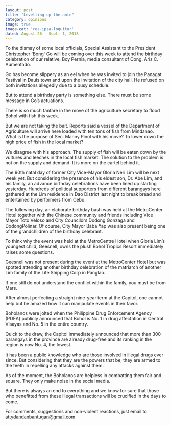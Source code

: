 ```yaml
---
layout: post
title: "Levelling up the ante"
category: opinions
image: true
image-cat: 'res-ipsa-loquitur'
dated: August 26 - Sept. 1, 2018
---
```


To the dismay of some local officials, Special Assistant to the President Christopher 'Bong' Go will be coming over this week to attend the birthday celebration of our relative, Boy Pernia, media consultant of Cong. Aris C. Aumentado.

Go has become slippery as an eel when he was invited to join the Panagat Festival in Dauis town and upon the invitation of the city hall. He refused on both invitations allegedly due to a busy schedule.

But to attend a birthday party is something else. There must be some message in Go’s actuations. 

There is so much fanfare in the move of the agriculture secretary to flood Bohol with fish this week.

But we are not taking the bait. Reports said a vessel of the Department of Agriculture will arrive here loaded with ten tons of fish from Mindanao. What is the purpose of Sec. Manny Pinol with his move? To lower down the high price of fish in the local market?

We disagree with his approach. The supply of fish will be eaten down by the vultures and leeches in the local fish market. The solution to the problem is not on the supply and demand. It is more on the cartel behind it.

The 90th natal day of former City Vice-Mayor Gloria Neri Lim will be next week yet. But considering the presence of his eldest son, Dr. Abe Lim, and his family, an advance birthday celebrations have been lined up starting yesterday.
Hundreds of political supporters from different barangays here gathered at the Lim residence in Dao District last night to break bread and entertained by performers from Cebu.

The following day, an elaborate birthday bash was held at the MetroCenter Hotel together with the Chinese community and friends including Vice Mayor Toto Veloso and City Councilors Dodong Gonzaga and DodongPolinar. Of course, City Mayor Baba Yap was also present being one of the grandchildren of the birthday celebrant.

To think why the event was held at the MetroCentre Hotel when Gloria Lim’s youngest child, Geesnell, owns the plush Bohol Tropics Resort immediately raises some questions.

Geesnell was not present during the event at the MetroCenter Hotel but was spotted attending another birthday celebration of the matriarch of another Lim family of the Lite Shipping Corp in Panglao.

If one still do not understand the conflict within the family, you must be from Mars.

After almost perfecting a straight nine-year term at the Capitol, one cannot help but be amazed how it can manipulate events in their favor.

Boholanos were jolted when the Philippine Drug Enforcement Agency (PDEA) publicly announced that Bohol is No. 1 in drug affectation in Central Visayas and No. 5 in the entire country.

Quick to the draw, the Capitol immediately announced that more than 300 barangays in the province are already drug-free and its ranking in the region is now No. 4, the lowest.

It has been a public knowledge who are those involved in illegal drugs ever since. But considering that they are the powers that be, they are armed to the teeth in repelling any attacks against them.

As of the moment, the Boholanos are helpless in combatting them fair and square. They only make noise in the social media.

But there is always an end to everything and we know for sure that those who benefitted from these illegal transactions will be crucified in the days to come.

For comments, suggestions and non-violent reactions, just email to attydandanbantugan@gmail.com



